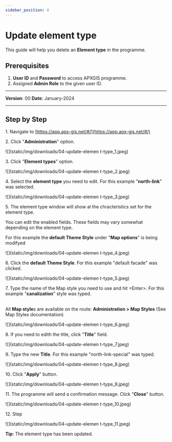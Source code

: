```yaml
---
sidebar_position: 4
---
```


# Update element type

This guide will help you delete an **Element type** in the programme.

## **Prerequisites**
1.	**User ID** and **Password** to access APXGIS programme.
2.	Assigned **Admin Role** to the given user ID.


------------

**Version**: 00
**Date**: January-2024

------------
## **Step by Step**

1\. Navigate to [https://app.apx-gis.net/#/](https://app.apx-gis.net/#/)


2\. Click "**Administration**" option.

![](static/img/downloads/04-update-elemen t-type_1.jpeg)


3\. Click "**Element types**" option.

![](static/img/downloads/04-update-elemen t-type_2.jpeg)


4\. Select the **element type** you need to edit. For this example "**north-link**" was selected.

![](static/img/downloads/04-update-elemen t-type_3.jpeg)


5\. The element type window will show al the chracteristics set for the element type.

You can edit the enabled fields. These fields may vary somewhat depending on the element type.

For this example the **default Theme Style** under "**Map options**" is being modifyed

![](static/img/downloads/04-update-elemen t-type_4.jpeg)


6\. Click the **default Theme Style**. For this example "default facade" was clicked.

![](static/img/downloads/04-update-elemen t-type_5.jpeg)


7\. Type the name of the Map style you need to use and hit &lt;Enter&gt;.  For this example  "**canalization**" style was typed.

\
 All **Map style**s are available on the route: **Administration &gt; Map Styles** (See Map Styles documentation)

![](static/img/downloads/04-update-elemen t-type_6.jpeg)


8\. If you need to edith the title, click "**Title**" field. 

![](static/img/downloads/04-update-elemen t-type_7.jpeg)


9\. Type the new **Title**. For this example "north-link-special" was typed.

![](static/img/downloads/04-update-elemen t-type_8.jpeg)


10\. Click "**Apply**" button.

![](static/img/downloads/04-update-elemen t-type_9.jpeg)


11\. The programme will send a confirmation message. Click "**Close**" button.

![](static/img/downloads/04-update-elemen t-type_10.jpeg)


12\. Step

![](static/img/downloads/04-update-elemen t-type_11.jpeg)


**Tip:** The element type has been updated.

